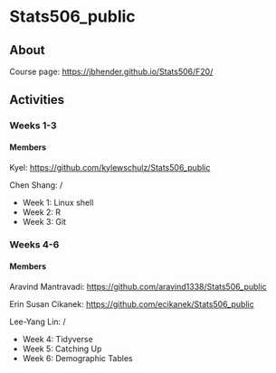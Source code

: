 # Stats506_public

## About ##
Course page: https://jbhender.github.io/Stats506/F20/

## Activities ##
### Weeks 1-3 ###
#### Members ####
Kyel: https://github.com/kylewschulz/Stats506_public

Chen Shang: /

* Week 1: Linux shell
* Week 2: R
* Week 3: Git 

### Weeks 4-6 ###
#### Members ####
Aravind Mantravadi: https://github.com/aravind1338/Stats506_public

Erin Susan Cikanek: https://github.com/ecikanek/Stats506_public

Lee-Yang Lin: /

* Week 4: Tidyverse
* Week 5: Catching Up
* Week 6: Demographic Tables
